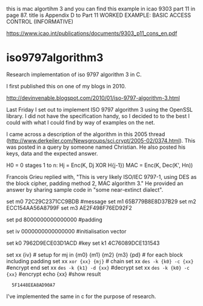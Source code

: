 this is mac algortihm 3 and you can find this example in icao 9303 part 11 in page 87.
title is 
Appendix D to Part 11
WORKED EXAMPLE: BASIC ACCESS CONTROL
(INFORMATIVE)

https://www.icao.int/publications/documents/9303_p11_cons_en.pdf


# iso9797algorithm3
Research implementation of iso 9797 algorithm 3 in C.

I first published this on one of my blogs in 2010.

http://devinvenable.blogspot.com/2010/01/iso-9797-algorithm-3.html

Last Friday I set out to implement ISO 9797 algorithm 3 using the OpenSSL library. I did not have the specification handy, so I decided to to the best I could with what I could find by way of examples on the net.


I came across a description of the algorithm in this 2005 thread (http://www.derkeiler.com/Newsgroups/sci.crypt/2005-02/0374.html). This was posted in a query by someone named Christian. He also posted his keys, data and the expected answer.


H0 = 0
stages 1 to n: Hj = Enc(K, Dj XOR H{j-1})
MAC = Enc(K, Dec(K', Hn))


Francois Grieu replied with, "This is very likely ISO/IEC 9797-1, using DES as the block cipher,
padding method 2, MAC algorithm 3." He provided an answer by sharing sample code in "some near-extinct dialect".


set m0 72C29C2371CC9BDB #message
set m1 65B779B8E8D37B29
set m2 ECC154AA56A8799F
set m3 AE2F498F76ED92F2

set pd 8000000000000000 #padding

set iv 0000000000000000 #initialisation vector

set k0 7962D9ECE03D1ACD #key
set k1 4C76089DCE131543

set xx {iv} # setup
for mj in {m0} {m1} {m2} {m3} {pd} # for each block including padding
     set xx `xor {xx} {mj}` # chain
      set xx `des -k {k0} -c {xx}` #encrypt
      end
      set xx `des -k {k1} -d {xx}` #decrypt
      set xx `des -k {k0} -c {xx}` #encrypt
      echo {xx} #show result

      5F1448EEA8AD90A7 


I've implemented the same in c for the purpose of research. 

